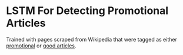 # LSTM For Detecting Promotional Articles

Trained with pages scraped from Wikipedia that were tagged as either [promotional](https://en.wikipedia.org/wiki/Category:Articles_with_a_promotional_tone) or [good articles](https://en.wikipedia.org/wiki/Category:Good_articles).
